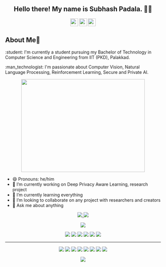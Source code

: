 

<!--
### Hi there 👋
**SubhashPadala/SubhashPadala** is a ✨ _special_ ✨ repository because its `README.md` (this file) appears on your GitHub profile.
Here are some ideas to get you started:
-->


<h2 align="center">Hello there! My name is Subhash Padala. 👋🤓</h2>
<p align="center"><a href="https://twitter.com/SubhashPadala2"><img src="https://img.shields.io/badge/twitter-%231DA1F2.svg?&style=for-the-badge&logo=twitter&logoColor=white" height=25></a> <a href="https://www.linkedin.com/in/subhash-padala-7703111a8/"><img src="https://img.shields.io/badge/linkedin-%230077B5.svg?&style=for-the-badge&logo=linkedin&logoColor=white" height=25></a> <a href="https://www.instagram.com/_dreamboy_ash_/"><img src="https://img.shields.io/badge/instagram-%23E4405F.svg?&style=for-the-badge&logo=instagram&logoColor=white" height=25></a> 
</p>
<h2 align="left">About Me👼️</h2>
<p align="left">:student: I'm currently a student pursuing my Bachelor of Technology in Computer Science and Engineering from IIT (PKD), Palakkad. </p>
<p align="left">:man_technologist: I'm passionate about Computer Vision, Natural Language Processing, Reinforcement Learning, Secure and Private AI.</p>

<p align="center">
 <img  width="400" height="300" src="https://camo.githubusercontent.com/992babdffd8c74a1502de375fbdf7e4d54773242/68747470733a2f2f6d656469612e67697068792e636f6d2f6d656469612f53576f536b4e36447854737a71494b4571762f67697068792e676966">
</p>

<p>
 <ul>
  <li>😄 Pronouns: he/him</li>
  <li>🔭 I’m currently working on Deep Privacy Aware Learning, research project</li>
  <li>🌱 I’m currently learning everything</li>
  <li>👯 I’m looking to collaborate on any project with researchers and creators</li>
  <li>💬 Ask me about anything</li>
 </ul>
</p>


<p align=center>
  <a href="https://github.com/SubhashPadala">
    <img src="https://badges.pufler.dev/visits/SubhashPadala/SubhashPadala?style=flat-square&color=black&logo=github">
  </a>
  <a href="https://github.com/SubhashPadala?tab=repositories">
    <img src="https://badges.pufler.dev/repos/SubhashPadala?style=flat-square&color=black&logo=github">
  </a>
</p>
<p align="center">
<a href="https://github.com/SubhashPadala"><img src="https://img.shields.io/github/followers/SubhashPadala?style=social"></a>
</p>
<p align="center">
<img src="https://img.shields.io/badge/Robotics-brown"> <img src="https://img.shields.io/badge/Machine Learning-green"> <img src="https://img.shields.io/badge/Deep Learning-red"> <img src="https://img.shields.io/badge/Computer Vision-magenta"> <img src="https://img.shields.io/badge/Natural Language Processing-yellow"> <img src="https://img.shields.io/badge/Reinforcement Learning-blue"> 
</p>
<hr>
<p align="center">
<img src="https://img.shields.io/badge/TensorFlow%20-%23FF6F00.svg?&style=for-the-badge&logo=TensorFlow&logoColor=white" /> <img src="https://img.shields.io/badge/Keras%20-%23D00000.svg?&style=for-the-badge&logo=Keras&logoColor=white"/> <img src="https://img.shields.io/badge/pytorch%20-%23323330.svg?&style=for-the-badge&logo=pytorch&logoColor=orange"/> <img src="https://img.shields.io/badge/html5%20-%23E34F26.svg?&style=for-the-badge&logo=html5&logoColor=white"/> <img src="https://img.shields.io/badge/python%20-%2314354C.svg?&style=for-the-badge&logo=python&logoColor=white"/> <img src="https://img.shields.io/badge/c++%20-%2300599C.svg?&style=for-the-badge&logo=c%2B%2B&ogoColor=white"/> <img src="https://img.shields.io/badge/c%20-%2300599C.svg?&style=for-the-badge&logo=c&ogoColor=gray"/> <img src="https://img.shields.io/badge/git%20-%23F05033.svg?&style=for-the-badge&logo=git&logoColor=white"/> 
</p>

<p align=center>  
  <img align=center src="https://github-readme-stats.vercel.app/api?username=SubhashPadala&show_icons=true&theme=radical">
</p>
<!--
- 🔭 I’m currently working on ...
- 🌱 I’m currently learning ...
- 👯 I’m looking to collaborate on ...
- 🤔 I’m looking for help with ...
- 💬 Ask me about ...
- 📫 How to reach me: ...
- 😄 Pronouns: ...
- ⚡ Fun fact: ...
-->
